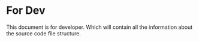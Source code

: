 
# For Dev

This document is for developer. Which will contain all the information about the source code file structure.




